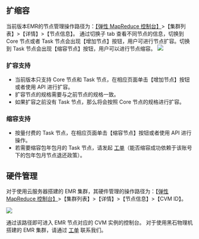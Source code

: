 ## 扩缩容
当前版本EMR的节点管理操作路径为：[【弹性 MapReduce 控制台】](https://console.cloud.tencent.com/emr)>【集群列表】>【详情】>【节点信息】。
通过切换子 tab 查看不同节点的信息，切换到 Core 节点或者 Task 节点会出现【增加节点】按钮，用户可进行节点扩容。切换到 Task 节点会出现【缩容节点】按钮，用户可以进行节点缩容。
![](https://main.qcloudimg.com/raw/fdd9528bbc03d34789c157ac01d51470.jpg)

### 扩容支持
- 当前版本只支持 Core 节点和 Task 节点，在相应页面单击【增加节点】按钮或者使用 API 进行扩容。
- 扩容节点的规格需要与之前节点的规格一致。
- 如果扩容之前没有 Task 节点，那么将会按照 Core 节点的规格进行扩容。

### 缩容支持
- 按量付费的 Task 节点，在相应页面单击【缩容节点】按钮或者使用 API 进行操作。
- 若需要缩容包年包月的 Task 节点，请发起 [工单](https://console.cloud.tencent.com/workorder)（能否缩容成功依赖于该账号下的包年包月节点退还政策）。

## 硬件管理
对于使用云服务器搭建的 EMR 集群，其硬件管理的操作路径为：【[弹性 MapReduce 控制台】](https://console.cloud.tencent.com/emr)>【集群列表】>【详情】>【节点信息】>【CVM ID】。

![](https://main.qcloudimg.com/raw/73108f51e7f146d39445081137602116.jpg)

通过该路径即可进入 EMR 节点对应的 CVM 实例的控制台。
对于使用黑石物理机搭建的 EMR 集群，请通过 [工单](https://console.cloud.tencent.com/workorder) 联系我们。
